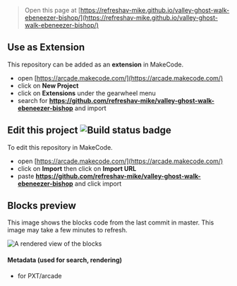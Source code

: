  


> Open this page at [https://refreshav-mike.github.io/valley-ghost-walk-ebeneezer-bishop/](https://refreshav-mike.github.io/valley-ghost-walk-ebeneezer-bishop/)

## Use as Extension

This repository can be added as an **extension** in MakeCode.

* open [https://arcade.makecode.com/](https://arcade.makecode.com/)
* click on **New Project**
* click on **Extensions** under the gearwheel menu
* search for **https://github.com/refreshav-mike/valley-ghost-walk-ebeneezer-bishop** and import

## Edit this project ![Build status badge](https://github.com/refreshav-mike/valley-ghost-walk-ebeneezer-bishop/workflows/MakeCode/badge.svg)

To edit this repository in MakeCode.

* open [https://arcade.makecode.com/](https://arcade.makecode.com/)
* click on **Import** then click on **Import URL**
* paste **https://github.com/refreshav-mike/valley-ghost-walk-ebeneezer-bishop** and click import

## Blocks preview

This image shows the blocks code from the last commit in master.
This image may take a few minutes to refresh.

![A rendered view of the blocks](https://github.com/refreshav-mike/valley-ghost-walk-ebeneezer-bishop/raw/master/.github/makecode/blocks.png)

#### Metadata (used for search, rendering)

* for PXT/arcade
<script src="https://makecode.com/gh-pages-embed.js"></script><script>makeCodeRender("{{ site.makecode.home_url }}", "{{ site.github.owner_name }}/{{ site.github.repository_name }}");</script>
